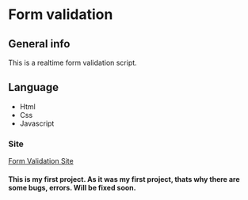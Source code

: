 # Form validation
## General info
This is a realtime form validation script. 

## Language
* Html
* Css
* Javascript

### Site
[Form Validation Site](https://mehedi434.github.io/Form-Validation/)

#### This is my first project. As it was my first project, thats why there are some bugs, errors. Will be fixed soon.
